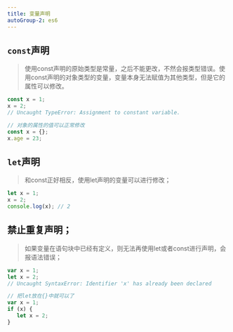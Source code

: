 ```yaml
---
title: 变量声明
autoGroup-2: es6
---
```


## `const`声明

> 使用const声明的原始类型是常量，之后不能更改，不然会报类型错误。使用const声明的对象类型的变量，变量本身无法赋值为其他类型，但是它的属性可以修改。

```javascript
const x = 1;
x = 2;
// Uncaught TypeError: Assignment to constant variable.

// 对象的属性的值可以正常修改
const x = {};
x.age = 23;
```

## `let`声明

> 和const正好相反，使用let声明的变量可以进行修改；

```javascript
let x = 1;
x = 2;
console.log(x); // 2
```

## 禁止重复声明；

> 如果变量在语句块中已经有定义，则无法再使用let或者const进行声明，会报语法错误；

```javascript
var x = 1;
let x = 2;
// Uncaught SyntaxError: Identifier 'x' has already been declared

// 把let放在{}中就可以了
var x = 1;
if (x) {
   let x = 2;
}
```


